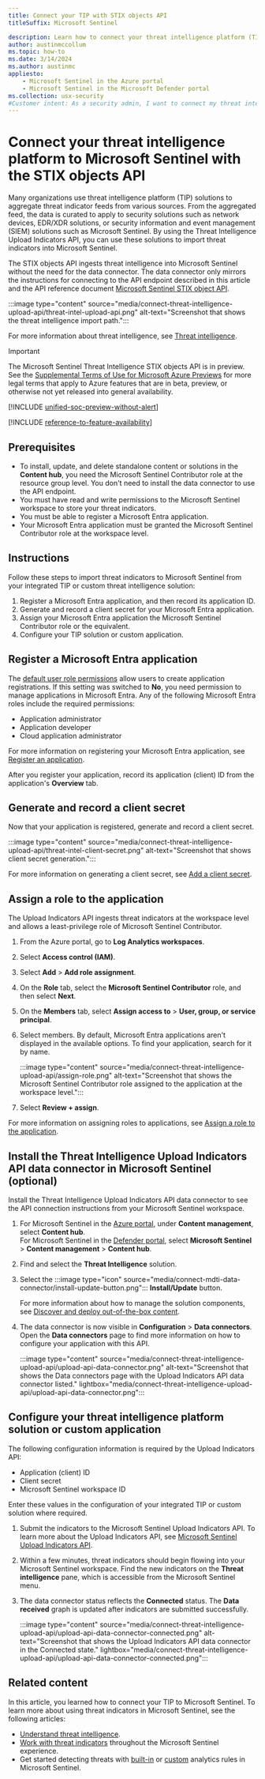 ```yaml
---
title: Connect your TIP with STIX objects API
titleSuffix: Microsoft Sentinel

description: Learn how to connect your threat intelligence platform (TIP) or custom feed using the STIX objects API to Microsoft Sentinel.
author: austinmccollum
ms.topic: how-to
ms.date: 3/14/2024
ms.author: austinmc
appliesto:
    - Microsoft Sentinel in the Azure portal
    - Microsoft Sentinel in the Microsoft Defender portal
ms.collection: usx-security
#Customer intent: As a security admin, I want to connect my threat intelligence platform with Microsoft Sentinel using the appropriate API so that I can centralize and enhance threat detection and response capabilities.
---
```


# Connect your threat intelligence platform to Microsoft Sentinel with the STIX objects API

Many organizations use threat intelligence platform (TIP) solutions to aggregate threat indicator feeds from various sources. From the aggregated feed, the data is curated to apply to security solutions such as network devices, EDR/XDR solutions, or security information and event management (SIEM) solutions such as Microsoft Sentinel. By using the Threat Intelligence Upload Indicators API, you can use these solutions to import threat indicators into Microsoft Sentinel.

The STIX objects API ingests threat intelligence into Microsoft Sentinel without the need for the data connector. The data connector only mirrors the instructions for connecting to the API endpoint described in this article and the API reference document [Microsoft Sentinel STIX object API](stix-objects-api.md).

:::image type="content" source="media/connect-threat-intelligence-upload-api/threat-intel-upload-api.png" alt-text="Screenshot that shows the threat intelligence import path.":::

For more information about threat intelligence, see [Threat intelligence](understand-threat-intelligence.md).

> [!IMPORTANT]
> The Microsoft Sentinel Threat Intelligence STIX objects API is in preview. See the [Supplemental Terms of Use for Microsoft Azure Previews](https://azure.microsoft.com/support/legal/preview-supplemental-terms/) for more legal terms that apply to Azure features that are in beta, preview, or otherwise not yet released into general availability.
>
> [!INCLUDE [unified-soc-preview-without-alert](includes/unified-soc-preview-without-alert.md)]

[!INCLUDE [reference-to-feature-availability](includes/reference-to-feature-availability.md)]

## Prerequisites

- To install, update, and delete standalone content or solutions in the **Content hub**, you need the Microsoft Sentinel Contributor role at the resource group level. You don't need to install the data connector to use the API endpoint.
- You must have read and write permissions to the Microsoft Sentinel workspace to store your threat indicators.
- You must be able to register a Microsoft Entra application.
- Your Microsoft Entra application must be granted the Microsoft Sentinel Contributor role at the workspace level.

## Instructions

Follow these steps to import threat indicators to Microsoft Sentinel from your integrated TIP or custom threat intelligence solution:

1. Register a Microsoft Entra application, and then record its application ID.
1. Generate and record a client secret for your Microsoft Entra application.
1. Assign your Microsoft Entra application the Microsoft Sentinel Contributor role or the equivalent.
1. Configure your TIP solution or custom application.

<a name='register-an-azure-ad-application'></a>

## Register a Microsoft Entra application

The [default user role permissions](../active-directory/fundamentals/users-default-permissions.md#restrict-member-users-default-permissions) allow users to create application registrations. If this setting was switched to **No**, you need permission to manage applications in Microsoft Entra. Any of the following Microsoft Entra roles include the required permissions:

- Application administrator
- Application developer
- Cloud application administrator

For more information on registering your Microsoft Entra application, see [Register an application](../active-directory/develop/quickstart-register-app.md#register-an-application).

After you register your application, record its application (client) ID from the application's **Overview** tab.

## Generate and record a client secret

Now that your application is registered, generate and record a client secret.

:::image type="content" source="media/connect-threat-intelligence-upload-api/threat-intel-client-secret.png" alt-text="Screenshot that shows client secret generation.":::

For more information on generating a client secret, see [Add a client secret](../active-directory/develop/quickstart-register-app.md#add-a-client-secret).

## Assign a role to the application

The Upload Indicators API ingests threat indicators at the workspace level and allows a least-privilege role of Microsoft Sentinel Contributor.

1. From the Azure portal, go to **Log Analytics workspaces**.
1. Select **Access control (IAM)**.
1. Select **Add** > **Add role assignment**.
1. On the **Role** tab, select the **Microsoft Sentinel Contributor** role, and then select **Next**.
1. On the **Members** tab, select **Assign access to** > **User, group, or service principal**.
1. Select members. By default, Microsoft Entra applications aren't displayed in the available options. To find your application, search for it by name.

    :::image type="content" source="media/connect-threat-intelligence-upload-api/assign-role.png" alt-text="Screenshot that shows the Microsoft Sentinel Contributor role assigned to the application at the workspace level.":::

1. Select **Review + assign**.

For more information on assigning roles to applications, see [Assign a role to the application](../active-directory/develop/howto-create-service-principal-portal.md#assign-a-role-to-the-application).

## Install the Threat Intelligence Upload Indicators API data connector in Microsoft Sentinel (optional)

Install the Threat Intelligence Upload Indicators API data connector to see the API connection instructions from your Microsoft Sentinel workspace.

1. For Microsoft Sentinel in the [Azure portal](https://portal.azure.com), under **Content management**, select **Content hub**. <br>For Microsoft Sentinel in the [Defender portal](https://security.microsoft.com/), select **Microsoft Sentinel** > **Content management** > **Content hub**.

1. Find and select the **Threat Intelligence** solution.

1. Select the :::image type="icon" source="media/connect-mdti-data-connector/install-update-button.png"::: **Install/Update** button.

   For more information about how to manage the solution components, see [Discover and deploy out-of-the-box content](sentinel-solutions-deploy.md).

1. The data connector is now visible in **Configuration** > **Data connectors**. Open the **Data connectors** page to find more information on how to configure your application with this API.

    :::image type="content" source="media/connect-threat-intelligence-upload-api/upload-api-data-connector.png" alt-text="Screenshot that shows the Data connectors page with the Upload Indicators API data connector listed." lightbox="media/connect-threat-intelligence-upload-api/upload-api-data-connector.png":::

## Configure your threat intelligence platform solution or custom application

The following configuration information is required by the Upload Indicators API:

- Application (client) ID
- Client secret
- Microsoft Sentinel workspace ID

Enter these values in the configuration of your integrated TIP or custom solution where required.

1. Submit the indicators to the Microsoft Sentinel Upload Indicators API. To learn more about the Upload Indicators API, see [Microsoft Sentinel Upload Indicators API](upload-indicators-api.md).
1. Within a few minutes, threat indicators should begin flowing into your Microsoft Sentinel workspace. Find the new indicators on the **Threat intelligence** pane, which is accessible from the Microsoft Sentinel menu.
1. The data connector status reflects the **Connected** status. The **Data received** graph is updated after indicators are submitted successfully.

    :::image type="content" source="media/connect-threat-intelligence-upload-api/upload-api-data-connector-connected.png" alt-text="Screenshot that shows the Upload Indicators API data connector in the Connected state." lightbox="media/connect-threat-intelligence-upload-api/upload-api-data-connector-connected.png":::

## Related content

In this article, you learned how to connect your TIP to Microsoft Sentinel. To learn more about using threat indicators in Microsoft Sentinel, see the following articles:

- [Understand threat intelligence](understand-threat-intelligence.md).
- [Work with threat indicators](work-with-threat-indicators.md) throughout the Microsoft Sentinel experience.
- Get started detecting threats with [built-in](detect-threats-built-in.md) or [custom](detect-threats-custom.md) analytics rules in Microsoft Sentinel.
